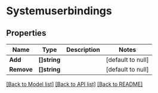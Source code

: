# Systemuserbindings

## Properties
Name | Type | Description | Notes
------------ | ------------- | ------------- | -------------
**Add** | **[]string** |  | [default to null]
**Remove** | **[]string** |  | [default to null]

[[Back to Model list]](../README.md#documentation-for-models) [[Back to API list]](../README.md#documentation-for-api-endpoints) [[Back to README]](../README.md)


